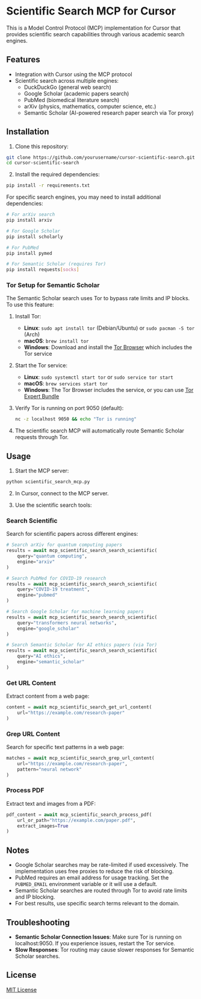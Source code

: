 # Scientific Search MCP for Cursor

This is a Model Control Protocol (MCP) implementation for Cursor that provides scientific search capabilities through various academic search engines.

## Features

- Integration with Cursor using the MCP protocol
- Scientific search across multiple engines:
  - DuckDuckGo (general web search)
  - Google Scholar (academic papers search)
  - PubMed (biomedical literature search)
  - arXiv (physics, mathematics, computer science, etc.)
  - Semantic Scholar (AI-powered research paper search via Tor proxy)

## Installation

1. Clone this repository:
```bash
git clone https://github.com/yourusername/cursor-scientific-search.git
cd cursor-scientific-search
```

2. Install the required dependencies:
```bash
pip install -r requirements.txt
```

For specific search engines, you may need to install additional dependencies:

```bash
# For arXiv search
pip install arxiv

# For Google Scholar
pip install scholarly

# For PubMed
pip install pymed

# For Semantic Scholar (requires Tor)
pip install requests[socks]
```

### Tor Setup for Semantic Scholar

The Semantic Scholar search uses Tor to bypass rate limits and IP blocks. To use this feature:

1. Install Tor:
   - **Linux**: `sudo apt install tor` (Debian/Ubuntu) or `sudo pacman -S tor` (Arch)
   - **macOS**: `brew install tor`
   - **Windows**: Download and install the [Tor Browser](https://www.torproject.org/download/) which includes the Tor service

2. Start the Tor service:
   - **Linux**: `sudo systemctl start tor` or `sudo service tor start`
   - **macOS**: `brew services start tor`
   - **Windows**: The Tor Browser includes the service, or you can use [Tor Expert Bundle](https://www.torproject.org/download/tor/)

3. Verify Tor is running on port 9050 (default):
   ```bash
   nc -z localhost 9050 && echo "Tor is running"
   ```

4. The scientific search MCP will automatically route Semantic Scholar requests through Tor.

## Usage

1. Start the MCP server:
```bash
python scientific_search_mcp.py
```

2. In Cursor, connect to the MCP server.

3. Use the scientific search tools:

### Search Scientific

Search for scientific papers across different engines:

```python
# Search arXiv for quantum computing papers
results = await mcp_scientific_search_search_scientific(
    query="quantum computing", 
    engine="arxiv"
)

# Search PubMed for COVID-19 research
results = await mcp_scientific_search_search_scientific(
    query="COVID-19 treatment", 
    engine="pubmed"
)

# Search Google Scholar for machine learning papers
results = await mcp_scientific_search_search_scientific(
    query="transformers neural networks", 
    engine="google_scholar"
)

# Search Semantic Scholar for AI ethics papers (via Tor)
results = await mcp_scientific_search_search_scientific(
    query="AI ethics", 
    engine="semantic_scholar"
)
```

### Get URL Content

Extract content from a web page:

```python
content = await mcp_scientific_search_get_url_content(
    url="https://example.com/research-paper"
)
```

### Grep URL Content

Search for specific text patterns in a web page:

```python
matches = await mcp_scientific_search_grep_url_content(
    url="https://example.com/research-paper",
    pattern="neural network"
)
```

### Process PDF

Extract text and images from a PDF:

```python
pdf_content = await mcp_scientific_search_process_pdf(
    url_or_path="https://example.com/paper.pdf",
    extract_images=True
)
```

## Notes

- Google Scholar searches may be rate-limited if used excessively. The implementation uses free proxies to reduce the risk of blocking.
- PubMed requires an email address for usage tracking. Set the `PUBMED_EMAIL` environment variable or it will use a default.
- Semantic Scholar searches are routed through Tor to avoid rate limits and IP blocking.
- For best results, use specific search terms relevant to the domain.

## Troubleshooting

- **Semantic Scholar Connection Issues**: Make sure Tor is running on localhost:9050. If you experience issues, restart the Tor service.
- **Slow Responses**: Tor routing may cause slower responses for Semantic Scholar searches.

## License

[MIT License](LICENSE)
